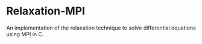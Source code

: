 # Relaxation-MPI
An implementation of the relaxation technique to solve differential equations using MPI in C.
